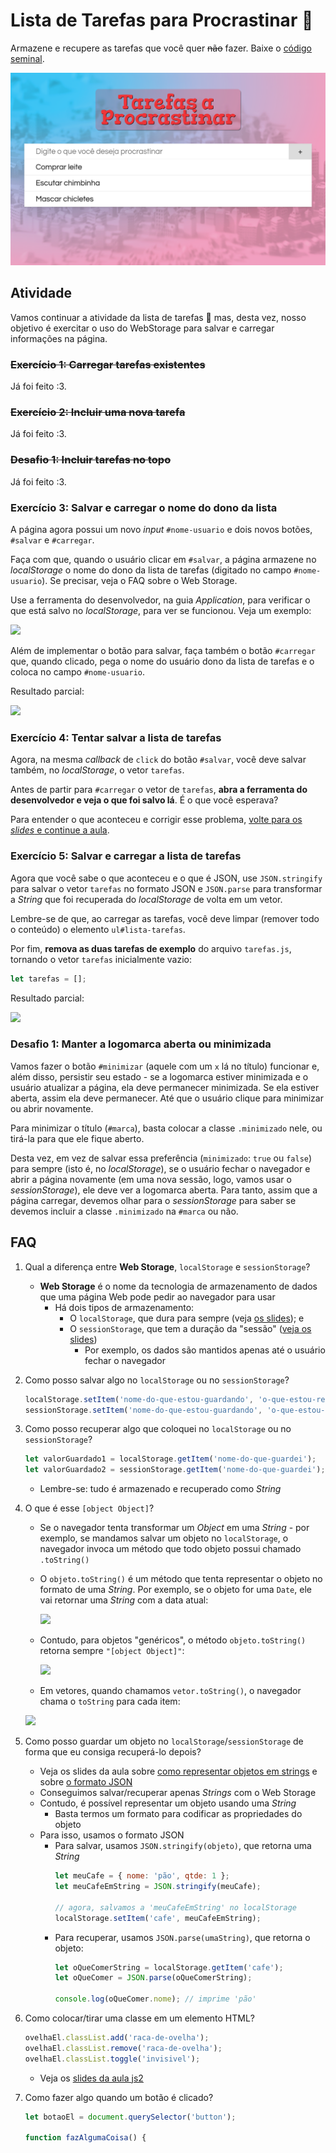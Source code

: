 # Lista de Tarefas para Procrastinar 📓

Armazene e recupere as tarefas que você quer ~~não~~ fazer. Baixe o [código seminal][seminal].

![Resultado final da atividade](docs/todo-resultado-final.png)

## Atividade

Vamos continuar a atividade da lista de tarefas :notebook: mas, desta vez,
nosso objetivo é exercitar o uso do WebStorage para salvar e carregar
informações na página.

### ~~Exercício 1: Carregar tarefas existentes~~

Já foi feito :3.


### ~~Exercício 2: Incluir uma nova tarefa~~

Já foi feito :3.


### ~~Desafio 1: Incluir tarefas no topo~~

Já foi feito :3.


### Exercício 3: Salvar e carregar o nome do dono da lista

A página agora possui um novo _input_ `#nome-usuario` e dois novos botões,
`#salvar` e `#carregar`.

Faça com que, quando o usuário clicar em `#salvar`, a página armazene no
_localStorage_ o nome do dono da lista de tarefas (digitado no campo
`#nome-usuario`). Se precisar, veja o FAQ sobre o Web Storage.

Use a ferramenta do desenvolvedor, na guia _Application_, para verificar
o que está salvo no _localStorage_, para ver se funcionou. Veja um exemplo:

![](docs/ferramenta-exercicio-3.png)

Além de implementar o botão para salvar, faça também o botão `#carregar` que,
quando clicado, pega o nome do usuário dono da lista de tarefas e o coloca
no campo `#nome-usuario`.

Resultado parcial:

![](docs/resultado-exercicio-3.png)

### Exercício 4: **Tentar** salvar a lista de tarefas

Agora, na mesma _callback_ de `click` do botão `#salvar`, você deve salvar
também, no _localStorage_, o vetor `tarefas`.

Antes de partir para `#carregar` o vetor de `tarefas`, **abra a ferramenta
do desenvolvedor e veja o que foi salvo lá**. É o que você esperava?

Para entender o que aconteceu e corrigir esse problema,
[volte para os _slides_ e continue a aula][formato-de-armazenamento].


### Exercício 5: Salvar e carregar a lista de tarefas

Agora que você sabe o que aconteceu e o que é JSON, use `JSON.stringify` para
salvar o vetor `tarefas` no formato JSON e `JSON.parse` para transformar a
_String_ que foi recuperada do _localStorage_ de volta em um vetor.

Lembre-se de que, ao carregar as tarefas, você deve limpar (remover todo
o conteúdo) o elemento `ul#lista-tarefas`.

Por fim, **remova as duas tarefas de exemplo** do arquivo `tarefas.js`,
tornando o vetor `tarefas` inicialmente vazio:
```js
let tarefas = [];
```

Resultado parcial:

![](docs/resultado-exercicio-5.png)

### Desafio 1: Manter a logomarca aberta ou minimizada

Vamos fazer o botão `#minimizar` (aquele com um `x` lá no título) funcionar e,
além disso, persistir seu estado - se a logomarca estiver minimizada e o
usuário atualizar a página, ela deve permanecer minimizada. Se ela estiver
aberta, assim ela deve permanecer. Até que o usuário clique para minimizar ou
abrir novamente.

Para minimizar o título (`#marca`), basta colocar a classe `.minimizado` nele,
ou tirá-la para que ele fique aberto.

Desta vez, em vez de salvar essa preferência (`minimizado`: `true` ou `false`)
para sempre (isto é, no _localStorage_), se o usuário fechar o navegador
e abrir a página novamente (em uma nova sessão, logo, vamos usar
o _sessionStorage_), ele deve ver a logomarca aberta. Para tanto, assim que a
página carregar, devemos olhar para o _sessionStorage_ para saber se devemos
incluir a classe `.minimizado` na `#marca` ou não.


## FAQ

1. Qual a diferença entre **Web Storage**, `localStorage` e `sessionStorage`?
   - **Web Storage** é o nome da tecnologia de armazenamento de dados que uma página Web pode pedir ao navegador para usar
     - Há dois tipos de armazenamento:
       - O `localStorage`, que dura para sempre (veja [os slides][local-storage]); e
       - O `sessionStorage`, que tem a duração da "sessão" ([veja os slides][session-storage])
         - Por exemplo, os dados são mantidos apenas até o usuário fechar o navegador
1. Como posso salvar algo no `localStorage` ou no `sessionStorage`?
   ```js
   localStorage.setItem('nome-do-que-estou-guardando', 'o-que-estou-realmente-armazenando');
   sessionStorage.setItem('nome-do-que-estou-guardando', 'o-que-estou-realmente-armazenando');
   ```
1. Como posso recuperar algo que coloquei no `localStorage` ou no `sessionStorage`?
   ```js
   let valorGuardado1 = localStorage.getItem('nome-do-que-guardei');
   let valorGuardado2 = sessionStorage.getItem('nome-do-que-guardei');
   ```
   - Lembre-se: tudo é armazenado e recuperado como _String_
1. O que é esse `[object Object]`?
   - Se o navegador tenta transformar um _Object_ em uma _String_ - por exemplo, se mandamos salvar um objeto no `localStorage`, o navegador invoca um método que todo objeto possui chamado `.toString()`
   - O `objeto.toString()` é um método que tenta representar o objeto no formato de uma _String_. Por exemplo, se o objeto for uma `Date`, ele vai retornar uma _String_ com a data atual:

     ![](docs/to-string-date.png)
   - Contudo, para objetos "genéricos", o método `objeto.toString()` retorna sempre `"[object Object]"`:

     ![](docs/to-string-object-object.png)
   - Em vetores, quando chamamos `vetor.toString()`, o navegador chama o `toString` para cada item:

    ![](docs/to-string-array.png)
1. Como posso guardar um objeto no `localStorage`/`sessionStorage` de forma que eu consiga recuperá-lo depois?
   - Veja os slides da aula sobre [como representar objetos em strings][representando-objetos-em-strings] e sobre [o formato JSON][o-formato-json]
   - Conseguimos salvar/recuperar apenas _Strings_ com o Web Storage
   - Contudo, é possível representar um objeto usando uma _String_
     - Basta termos um formato para codificar as propriedades do objeto
   - Para isso, usamos o formato JSON
     - Para salvar, usamos `JSON.stringify(objeto)`, que retorna uma _String_
       ```js
       let meuCafe = { nome: 'pão', qtde: 1 };
       let meuCafeEmString = JSON.stringify(meuCafe);

       // agora, salvamos a 'meuCafeEmString' no localStorage
       localStorage.setItem('cafe', meuCafeEmString);
       ```
     - Para recuperar, usamos `JSON.parse(umaString)`, que retorna o objeto:
       ```js
       let oQueComerString = localStorage.getItem('cafe');
       let oQueComer = JSON.parse(oQueComerString);

       console.log(oQueComer.nome); // imprime 'pão'
       ```

1. Como colocar/tirar uma classe em um elemento HTML?
   ```js
   ovelhaEl.classList.add('raca-de-ovelha');
   ovelhaEl.classList.remove('raca-de-ovelha');
   ovelhaEl.classList.toggle('invisivel');
   ```
   - Veja os [slides da aula js2][classes]
1. Como fazer algo quando um botão é clicado?
   ```js
   let botaoEl = document.querySelector('button');

   function fazAlgumaCoisa() {

[local-storage]: https://fegemo.github.io/cefet-front-end/classes/js5/#local-storage
[session-storage]: https://fegemo.github.io/cefet-front-end/classes/js5/#session-storage
[formato-de-armazenamento]: https://fegemo.github.io/cefet-front-end/classes/js5/#formato-de-armazenamento
[representando-objetos-em-strings]: https://fegemo.github.io/cefet-front-end/classes/js5/#representando-objetos-em-strings
[o-formato-json]: https://fegemo.github.io/cefet-front-end/classes/js5/#o-formato-json
[classes]: https://fegemo.github.io/cefet-front-end/classes/js2/#colocando-removendo-classes
[seminal]: https://github.com/fegemo/cefet-front-end-todo/archive/refs/heads/main-webstorage.zip
